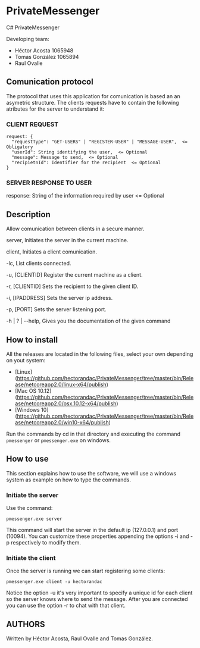 # PrivateMessenger
C# PrivateMessenger

Developing team:
* Héctor Acosta 1065948
* Tomas González 1065894
* Raul Ovalle 

## Comunication protocol
The protocol that uses this application for comunication is based an an asymetric structure. The clients requests have to contain the following atributes for the server to understand it:

### CLIENT REQUEST
```
request: {
  "requestType": "GET-USERS" | "REGISTER-USER" | "MESSAGE-USER",  <= Obligatory
  "userId": String identifying the user,  <= Optional
  "message": Message to send,  <= Optional
  "recipietnId": Identifier for the recipient  <= Optional
}
```

### SERVER RESPONSE TO USER
response: String of the information required by user  <= Optional

## Description
Allow comunication between clients in a secure manner.

  server, 
  Initiates the server in the current machine.

  client,
  Initiates a client comunication.

  -lc,
  List clients connected.
  
  -u, [CLIENTID]
  Register the current machine as a client.
  
  -r, [CLIENTID]
  Sets the recipient to the given client ID.

  -i, [IPADDRESS]
  Sets the server ip address.

  -p, [PORT]
  Sets the server listening port.
  
  -h | ? | --help,
  Gives you the documentation of the given command

## How to install
All the releases are located in the following files, select your own depending on yout system:
* [Linux] (https://github.com/hectorandac/PrivateMessenger/tree/master/bin/Release/netcoreapp2.0/linux-x64/publish)
* [Mac OS 10.12] (https://github.com/hectorandac/PrivateMessenger/tree/master/bin/Release/netcoreapp2.0/osx.10.12-x64/publish)
* [Windows 10] (https://github.com/hectorandac/PrivateMessenger/tree/master/bin/Release/netcoreapp2.0/win10-x64/publish)

Run the commands by cd in that directory and executing the command ```pmessenger``` or ```pmessenger.exe``` on windows.

## How to use
This section explains how to use the software, we will use a windows system as example on how to type the commands.

### Initiate the server
Use the command:
```
pmessenger.exe server
```
This command will start the server in the default ip (127.0.0.1) and port (10094). You can customize these properties appending the options -i and -p respectively to modify them.

### Initiate the client
Once the server is running we can start registering some clients:
```
pmessenger.exe client -u hectorandac
```
Notice the option -u it's very important to specify a unique id for each client so the server knows where to send the message. After you are connected you can use the option -r <Client ID> to chat with that client.

## AUTHORS
Written by Héctor Acosta, Raul Ovalle and Tomas González.
